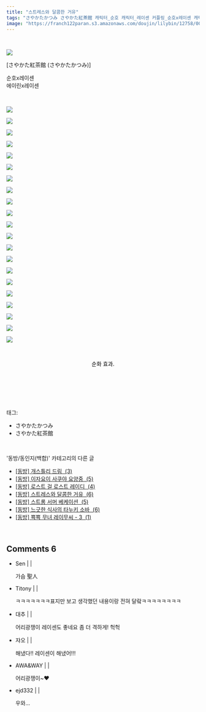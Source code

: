 ```yaml
---
title: "스트레스와 달콤한 거유"
tags: "さやかたかつみ さやかた紅茶館 캐릭터_순호 캐릭터_레이센 커플링_순호x레이센 캐릭터_에이린 커플링_에이린x레이센 동방／동인지(백합)"
image: "https://franch122paran.s3.amazonaws.com/doujin/lilybin/12758/001.jpg"
---
```

<div class="article">
<div class="area_view">
<div style="text-align: left;"><br/><p style="text-align: left;"><span class="imageblock" style="display: inline-block; width: 100%; height: auto; max-width: 100%;"><span data-lightbox="lightbox" data-url="https://t1.daumcdn.net/cfile/tistory/99B92C335A0C0E7819?original"><img src="{{ site.imgserver7 }}/lilybin/12758/001.jpg"/></span></span></p><p style="text-align: left;">[さやかた紅茶館 (さやかたかつみ)]</p><p style="text-align: left;">순호x레이센<br/>에이린x레이센</p><p style="text-align: left;"><br/></p><div style="color: rgb(0, 0, 0);"><p><span class="imageblock" style="display: inline-block; width: 100%; height: auto; max-width: 100%;"><img src="{{ site.imgserver7 }}/lilybin/12758/002.png"/></span></p><p><span class="imageblock" style="display: inline-block; width: 100%; height: auto; max-width: 100%;"><img src="{{ site.imgserver7 }}/lilybin/12758/003.png"/></span></p><p><span class="imageblock" style="display: inline-block; width: 100%; height: auto; max-width: 100%;"><img src="{{ site.imgserver7 }}/lilybin/12758/004.jpg"/></span></p><p><span class="imageblock" style="display: inline-block; width: 100%; height: auto; max-width: 100%;"><img src="{{ site.imgserver7 }}/lilybin/12758/005.png"/></span></p><p><span class="imageblock" style="display: inline-block; width: 100%; height: auto; max-width: 100%;"><img src="{{ site.imgserver7 }}/lilybin/12758/006.png"/></span></p><p><span class="imageblock" style="display: inline-block; width: 100%; height: auto; max-width: 100%;"><img src="{{ site.imgserver7 }}/lilybin/12758/007.jpg"/></span></p><p><span class="imageblock" style="display: inline-block; width: 100%; height: auto; max-width: 100%;"><img src="{{ site.imgserver7 }}/lilybin/12758/008.png"/></span></p><p><span class="imageblock" style="display: inline-block; width: 100%; height: auto; max-width: 100%;"><img src="{{ site.imgserver7 }}/lilybin/12758/009.png"/></span></p><p><span class="imageblock" style="display: inline-block; width: 100%; height: auto; max-width: 100%;"><img src="{{ site.imgserver7 }}/lilybin/12758/010.jpg"/></span></p><p><span class="imageblock" style="display: inline-block; width: 100%; height: auto; max-width: 100%;"><img src="{{ site.imgserver7 }}/lilybin/12758/011.png"/></span></p><p><span class="imageblock" style="display: inline-block; width: 100%; height: auto; max-width: 100%;"><img src="{{ site.imgserver7 }}/lilybin/12758/012.png"/></span></p><p><span class="imageblock" style="display: inline-block; width: 100%; height: auto; max-width: 100%;"><img src="{{ site.imgserver7 }}/lilybin/12758/013.png"/></span></p><p><span class="imageblock" style="display: inline-block; width: 100%; height: auto; max-width: 100%;"><img src="{{ site.imgserver7 }}/lilybin/12758/014.png"/></span></p><p><span class="imageblock" style="display: inline-block; width: 100%; height: auto; max-width: 100%;"><img src="{{ site.imgserver7 }}/lilybin/12758/015.jpg"/></span></p><p><span class="imageblock" style="display: inline-block; width: 100%; height: auto; max-width: 100%;"><img src="{{ site.imgserver7 }}/lilybin/12758/016.png"/></span></p><p><span class="imageblock" style="display: inline-block; width: 100%; height: auto; max-width: 100%;"><img src="{{ site.imgserver7 }}/lilybin/12758/017.png"/></span></p><p><span class="imageblock" style="display: inline-block; width: 100%; height: auto; max-width: 100%;"><img src="{{ site.imgserver7 }}/lilybin/12758/018.jpg"/></span></p><p><span class="imageblock" style="display: inline-block; width: 100%; height: auto; max-width: 100%;"><img src="{{ site.imgserver7 }}/lilybin/12758/019.png"/></span></p><p><span class="imageblock" style="display: inline-block; width: 100%; height: auto; max-width: 100%;"><img src="{{ site.imgserver7 }}/lilybin/12758/020.png"/></span></p><p><span class="imageblock" style="display: inline-block; width: 100%; height: auto; max-width: 100%;"><span data-lightbox="lightbox" data-url="https://t1.daumcdn.net/cfile/tistory/99AF66335A0C0E8435?original"><img src="{{ site.imgserver7 }}/lilybin/12758/021.png"/></span></span></p><p><span class="imageblock" style="display: inline-block; width: 100%; height: auto; max-width: 100%;"><span data-lightbox="lightbox" data-url="https://t1.daumcdn.net/cfile/tistory/991214335A0C0E840B?original"><img src="{{ site.imgserver7 }}/lilybin/12758/022.png"/></span></span></p><div><br/></div></div><p style="text-align: center;"><span style="color: rgb(0, 0, 0);">순화 효과.</span><br/></p><p style="text-align: left;"><br/></p></div><p><br/></p>
</div></div><br/>
<div class="tagTrail">
<p>태그: </p>
<ul>
<li>さやかたかつみ</li>
<li>さやかた紅茶館</li>
</ul>
</div><br/>
<div class="another">
<p>'동방/동인지(백합)' 카테고리의 다른 글</p>
<ul>
<li><a href="/lilybin_12929">
[동방] 개스틀리 드림  (3)
</a></li>
<li><a href="/lilybin_12861">
[동방] 이자요이 사쿠야 요양중  (5)
</a></li>
<li><a href="/lilybin_12898">
[동방] 로스트 걸 로스트 레이디  (4)
</a></li>
<li><a href="/lilybin_12758">
[동방] 스트레스와 달콤한 거유  (6)
</a></li>
<li><a href="/lilybin_12884">
[동방] 스트롱 서머 베케이션  (5)
</a></li>
<li><a href="/lilybin_12731">
[동방] 느긋한 식사의 타누키 소바  (6)
</a></li>
<li><a href="/lilybin_12896">
[동방] 뾱뾱 무녀 레이무씨 - 3  (1)
</a></li>
</ul>
</div><br/>
<div class="comment">
<h2 class="bold">Comments <span id="commentCount12758">6</span></h2>
<div style="clear:both;">
<div id="entry12758Comment" style="display:block">
<ul class="list_reply">
<li class="rp_general" id="comment13942951">
<div class="post-comment">
<div>
<span>
<i class="fa fa-user"></i>Sen |
                                |
                               
</span>
<p>가슴 聖人 </p>

</div>
</div>
</li>
<li class="rp_general" id="comment13942994">
<div class="post-comment">
<div>
<span>
<i class="fa fa-user"></i>Titony |
                                |
                               
</span>
<p>ㅋㅋㅋㅋㅋㅋㅋ표지만 보고 생각했던 내용이랑 전혀 달랔ㅋㅋㅋㅋㅋㅋㅋㅋ</p>

</div>
</div>
</li>
<li class="rp_general" id="comment13943407">
<div class="post-comment">
<div>
<span>
<i class="fa fa-user"></i>대추 |
                                |
                               
</span>
<p>어리광쟁이 레이센도 좋네요 좀 더 격하게! 헉헉</p>

</div>
</div>
</li>
<li class="rp_general" id="comment13947654">
<div class="post-comment">
<div>
<span>
<i class="fa fa-user"></i>쟈오 |
                                |
                               
</span>
<p>해냈다!! 레이센이 해냈어!!!</p>

</div>
</div>
</li>
<li class="rp_general" id="comment13948621">
<div class="post-comment">
<div>
<span>
<i class="fa fa-user"></i>AWA&amp;WAY |
                                |
                               
</span>
<p>어리광쟁이~♥</p>

</div>
</div>
</li>
<li class="rp_general" id="comment13957721">
<div class="post-comment">
<div>
<span>
<i class="fa fa-user"></i>ejd332 |
                                |
                               
</span>
<p>우와...</p>

</div>
</div>
</li>
</ul>
</div>
</div>
</div><br/>
<br/>
<p id="refer"></p>
<br/>

